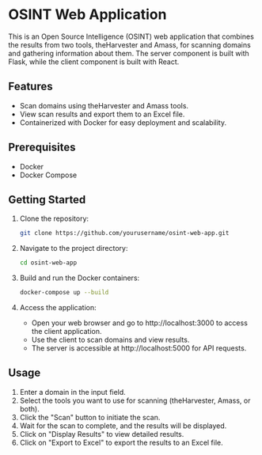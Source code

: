 # OSINT Web Application

This is an Open Source Intelligence (OSINT) web application that combines the results from two tools, theHarvester and Amass, for scanning domains and gathering information about them. The server component is built with Flask, while the client component is built with React.

## Features

- Scan domains using theHarvester and Amass tools.
- View scan results and export them to an Excel file.
- Containerized with Docker for easy deployment and scalability.

## Prerequisites

- Docker
- Docker Compose

## Getting Started

1. Clone the repository:

   ```bash
   git clone https://github.com/yourusername/osint-web-app.git
   ```

2. Navigate to the project directory:

   ```bash
   cd osint-web-app
   ```

3. Build and run the Docker containers:

   ```bash
   docker-compose up --build
   ```

4. Access the application:

   - Open your web browser and go to http://localhost:3000 to access the client application.
   - Use the client to scan domains and view results.
   - The server is accessible at http://localhost:5000 for API requests.

## Usage

1. Enter a domain in the input field.
2. Select the tools you want to use for scanning (theHarvester, Amass, or both).
3. Click the "Scan" button to initiate the scan.
4. Wait for the scan to complete, and the results will be displayed.
5. Click on "Display Results" to view detailed results.
6. Click on "Export to Excel" to export the results to an Excel file.

